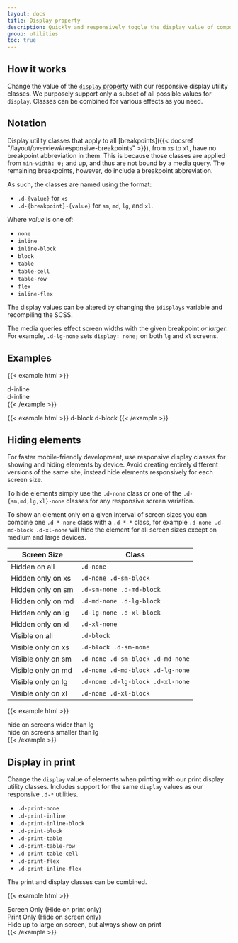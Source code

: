 ```yaml
---
layout: docs
title: Display property
description: Quickly and responsively toggle the display value of components and more with our display utilities. Includes support for some of the more common values, as well as some extras for controlling display when printing.
group: utilities
toc: true
---
```


## How it works

Change the value of the [`display` property](https://developer.mozilla.org/en-US/docs/Web/CSS/display) with our responsive display utility classes. We purposely support only a subset of all possible values for `display`. Classes can be combined for various effects as you need.

## Notation

Display utility classes that apply to all [breakpoints]({{< docsref "/layout/overview#responsive-breakpoints" >}}), from `xs` to `xl`, have no breakpoint abbreviation in them. This is because those classes are applied from `min-width: 0;` and up, and thus are not bound by a media query. The remaining breakpoints, however, do include a breakpoint abbreviation.

As such, the classes are named using the format:

* `.d-{value}` for `xs`
* `.d-{breakpoint}-{value}` for `sm`, `md`, `lg`, and `xl`.

Where *value* is one of:

* `none`
* `inline`
* `inline-block`
* `block`
* `table`
* `table-cell`
* `table-row`
* `flex`
* `inline-flex`

The display values can be altered by changing the `$displays` variable and recompiling the SCSS.

The media queries effect screen widths with the given breakpoint *or larger*. For example, `.d-lg-none` sets `display: none;` on both `lg` and `xl` screens.

## Examples

{{< example html >}}
<div class="d-inline p-2 bg-primary text-white">d-inline</div>
<div class="d-inline p-2 bg-dark text-white">d-inline</div>
{{< /example >}}

{{< example html >}}
<span class="d-block p-2 bg-primary text-white">d-block</span>
<span class="d-block p-2 bg-dark text-white">d-block</span>
{{< /example >}}

## Hiding elements

For faster mobile-friendly development, use responsive display classes for showing and hiding elements by device. Avoid creating entirely different versions of the same site, instead hide elements responsively for each screen size.

To hide elements simply use the `.d-none` class or one of the `.d-{sm,md,lg,xl}-none` classes for any responsive screen variation.

To show an element only on a given interval of screen sizes you can combine one `.d-*-none` class with a `.d-*-*` class, for example `.d-none .d-md-block .d-xl-none` will hide the element for all screen sizes except on medium and large devices.

| Screen Size        | Class |
| ---                | --- |
| Hidden on all      | `.d-none` |
| Hidden only on xs  | `.d-none .d-sm-block` |
| Hidden only on sm  | `.d-sm-none .d-md-block` |
| Hidden only on md  | `.d-md-none .d-lg-block` |
| Hidden only on lg  | `.d-lg-none .d-xl-block` |
| Hidden only on xl  | `.d-xl-none` |
| Visible on all     | `.d-block` |
| Visible only on xs | `.d-block .d-sm-none` |
| Visible only on sm | `.d-none .d-sm-block .d-md-none` |
| Visible only on md | `.d-none .d-md-block .d-lg-none` |
| Visible only on lg | `.d-none .d-lg-block .d-xl-none` |
| Visible only on xl | `.d-none .d-xl-block` |

{{< example html >}}
<div class="d-lg-none">hide on screens wider than lg</div>
<div class="d-none d-lg-block">hide on screens smaller than lg</div>
{{< /example >}}

## Display in print

Change the `display` value of elements when printing with our print display utility classes. Includes support for the same `display` values as our responsive `.d-*` utilities.

- `.d-print-none`
- `.d-print-inline`
- `.d-print-inline-block`
- `.d-print-block`
- `.d-print-table`
- `.d-print-table-row`
- `.d-print-table-cell`
- `.d-print-flex`
- `.d-print-inline-flex`

The print and display classes can be combined.

{{< example html >}}
<div class="d-print-none">Screen Only (Hide on print only)</div>
<div class="d-none d-print-block">Print Only (Hide on screen only)</div>
<div class="d-none d-lg-block d-print-block">Hide up to large on screen, but always show on print</div>
{{< /example >}}

